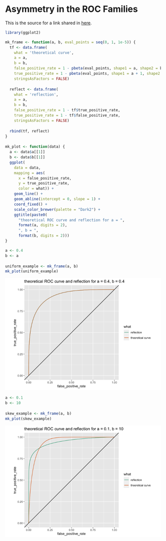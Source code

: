 Asymmetry in the ROC Families
================

This is the source for a link shared in
[here](https://win-vector.com/2020/10/29/a-single-parameter-family-characterizing-probability-model-performance/).

``` r
library(ggplot2)
```

``` r
mk_frame <- function(a, b, eval_points = seq(0, 1, 1e-5)) {
  tf <- data.frame(
    what = 'theoretical curve',
    a = a,
    b = b,
    false_positive_rate = 1 - pbeta(eval_points, shape1 = a, shape2 = b + 1),
    true_positive_rate = 1 - pbeta(eval_points, shape1 = a + 1, shape2 = b),
    stringsAsFactors = FALSE)
  
  reflect <- data.frame(
    what = 'reflection',
    a = a,
    b = b,
    false_positive_rate = 1 - tf$true_positive_rate,
    true_positive_rate = 1 - tf$false_positive_rate,
    stringsAsFactors = FALSE)
  
  rbind(tf, reflect)
}

mk_plot <- function(data) {
  a <- data$a[[1]]
  b <- data$b[[1]]
  ggplot(
    data = data,
    mapping = aes(
      x = false_positive_rate, 
      y = true_positive_rate, 
      color = what)) +
    geom_line() + 
    geom_abline(intercept = 0, slope = 1) +
    coord_fixed() +
    scale_color_brewer(palette = "Dark2") +
    ggtitle(paste0(
      "theoretical ROC curve and reflection for a = ", 
      format(a, digits = 2),
      ", b = ",
      format(b, digits = 2)))
}
```

``` r
a <- 0.4
b <- a

uniform_example <- mk_frame(a, b)
mk_plot(uniform_example)
```

![](Asymmetry_files/figure-gfm/unnamed-chunk-3-1.png)<!-- -->

``` r
a <- 0.1
b <- 10

skew_example <- mk_frame(a, b)
mk_plot(skew_example)
```

![](Asymmetry_files/figure-gfm/unnamed-chunk-4-1.png)<!-- -->

